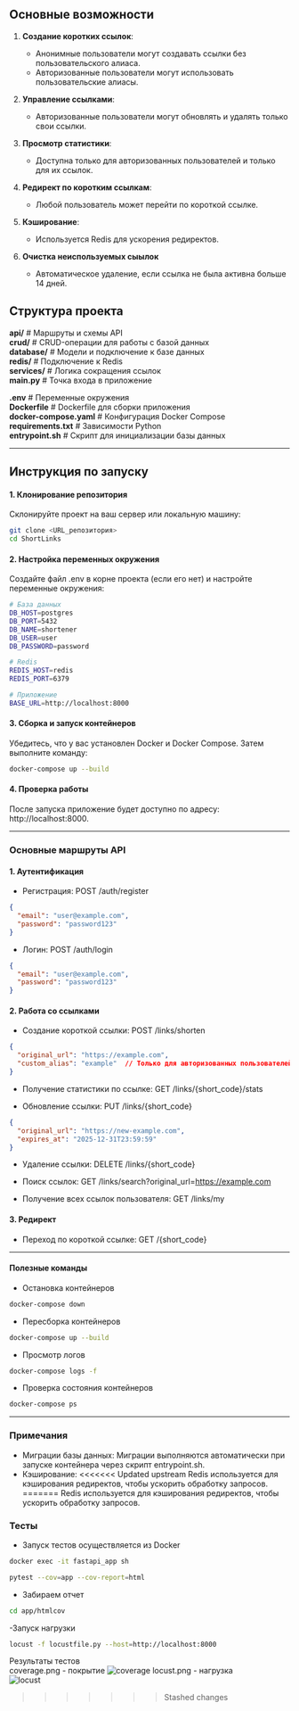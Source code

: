 ## Основные возможности

1. **Создание коротких ссылок**:
   - Анонимные пользователи могут создавать ссылки без пользовательского алиаса.
   - Авторизованные пользователи могут использовать пользовательские алиасы.

2. **Управление ссылками**:
   - Авторизованные пользователи могут обновлять и удалять только свои ссылки.

3. **Просмотр статистики**:
   - Доступна только для авторизованных пользователей и только для их ссылок.

4. **Редирект по коротким ссылкам**:
   - Любой пользователь может перейти по короткой ссылке.

5. **Кэширование**:
   - Используется Redis для ускорения редиректов.

6. **Очистка неиспользуемых сыылок**
   - Автоматическое удаление, если ссылка не была активна больше 14 дней.

## Структура проекта
**api/** # Маршруты и схемы API  
**crud/** # CRUD-операции для работы с базой данных   
**database/** # Модели и подключение к базе данных   
**redis/** # Подключение к Redis   
**services/** # Логика сокращения ссылок   
**main.py** # Точка входа в приложение   
  
**.env** # Переменные окружения   
**Dockerfile** # Dockerfile для сборки приложения   
**docker-compose.yaml** # Конфигурация Docker Compose   
**requirements.txt** # Зависимости Python   
**entrypoint.sh** # Скрипт для инициализации базы данных  

---

## Инструкция по запуску

#### 1. Клонирование репозитория

Склонируйте проект на ваш сервер или локальную машину:

```bash
git clone <URL_репозитория>
cd ShortLinks
```

#### 2. Настройка переменных окружения
Создайте файл .env в корне проекта (если его нет) и настройте переменные окружения:
```bash
# База данных
DB_HOST=postgres
DB_PORT=5432
DB_NAME=shortener
DB_USER=user
DB_PASSWORD=password

# Redis
REDIS_HOST=redis
REDIS_PORT=6379

# Приложение
BASE_URL=http://localhost:8000
```

#### 3. Сборка и запуск контейнеров
Убедитесь, что у вас установлен Docker и Docker Compose. Затем выполните команду:
```bash
docker-compose up --build
```

#### 4. Проверка работы
После запуска приложение будет доступно по адресу: http://localhost:8000.

---
### Основные маршруты API
#### 1. Аутентификация
- Регистрация: POST /auth/register
```json
{
  "email": "user@example.com",
  "password": "password123"
}
```

- Логин: POST /auth/login
```json
{
  "email": "user@example.com",
  "password": "password123"
}
```

#### 2. Работа со ссылками
- Создание короткой ссылки: POST /links/shorten
```json
{
  "original_url": "https://example.com",
  "custom_alias": "example"  // Только для авторизованных пользователей
}
```

- Получение статистики по ссылке: GET /links/{short_code}/stats

- Обновление ссылки: PUT /links/{short_code}
```json
{
  "original_url": "https://new-example.com",
  "expires_at": "2025-12-31T23:59:59"
}
```

- Удаление ссылки: DELETE /links/{short_code}

- Поиск ссылок: GET /links/search?original_url=https://example.com

- Получение всех ссылок пользователя: GET /links/my

#### 3. Редирект
- Переход по короткой ссылке: GET /{short_code}

---
#### Полезные команды
- Остановка контейнеров
```bash
docker-compose down
```
- Пересборка контейнеров
```bash
docker-compose up --build
```
- Просмотр логов
```bash
docker-compose logs -f
```
- Проверка состояния контейнеров
```bash
docker-compose ps
```
---
### Примечания
- Миграции базы данных:
Миграции выполняются автоматически при запуске контейнера через скрипт entrypoint.sh.
- Кэширование: 
<<<<<<< Updated upstream
Redis используется для кэширования редиректов, чтобы ускорить обработку запросов.
=======
Redis используется для кэширования редиректов, чтобы ускорить обработку запросов.  

### Тесты  
- Запуск тестов осуществляется из Docker
```bash
docker exec -it fastapi_app sh
```
```bash
pytest --cov=app --cov-report=html
```
- Забираем отчет
```bash
cd app/htmlcov
```
-Запуск нагрузки  
```bash
locust -f locustfile.py --host=http://localhost:8000
```

Результаты тестов  
coverage.png - покрытие 
![coverage](coverage.png)
locust.png - нагрузка  
![locust](locust.png)
>>>>>>> Stashed changes

